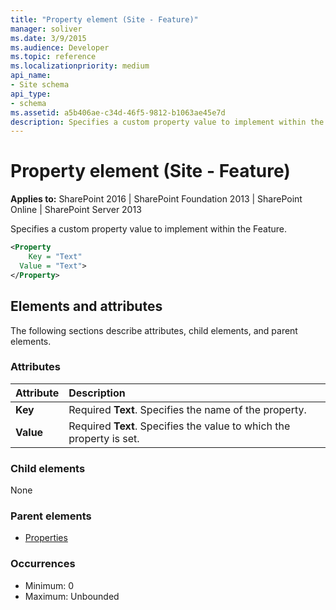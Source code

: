 ```yaml
---
title: "Property element (Site - Feature)"
manager: soliver
ms.date: 3/9/2015
ms.audience: Developer
ms.topic: reference
ms.localizationpriority: medium
api_name:
- Site schema
api_type:
- schema
ms.assetid: a5b406ae-c34d-46f5-9812-b1063ae45e7d
description: Specifies a custom property value to implement within the Feature.
---
```


# Property element (Site - Feature)

**Applies to:** SharePoint 2016 | SharePoint Foundation 2013 | SharePoint Online | SharePoint Server 2013

Specifies a custom property value to implement within the Feature.

```XML
<Property
    Key = "Text"
  Value = "Text">
</Property>
```

## Elements and attributes

The following sections describe attributes, child elements, and parent elements.

### Attributes

|**Attribute**|**Description**|
|:-----|:-----|
|**Key** <br/> |Required **Text**. Specifies the name of the property.  <br/> |
|**Value** <br/> |Required **Text**. Specifies the value to which the property is set.  <br/> |

### Child elements

None

### Parent elements

- [Properties](properties-element-site.md)

### Occurrences

- Minimum: 0
- Maximum: Unbounded

<br/>
